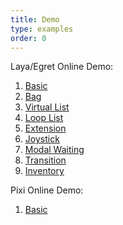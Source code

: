 ```yaml
---
title: Demo
type: examples
order: 0
---
```


Laya/Egret Online Demo:

1. [Basic](http://www.fairygui.com/laya-demo/main)
2. [Bag](http://www.fairygui.com/laya-demo/bag)
3. [Virtual List](http://www.fairygui.com/laya-demo/virtuallist)
4. [Loop List](http://www.fairygui.com/laya-demo/looplist)
5. [Extension](http://www.fairygui.com/laya-demo/extension)
6. [Joystick](http://www.fairygui.com/laya-demo/joystick)
7. [Modal Waiting](http://www.fairygui.com/laya-demo/modalwaiting)
8. [Transition](http://www.fairygui.com/laya-demo/transition)
9. [Inventory](http://www.fairygui.com/laya-demo/inventory)

Pixi Online Demo:

1. [Basic](http://jc-space.com/pixigui)
